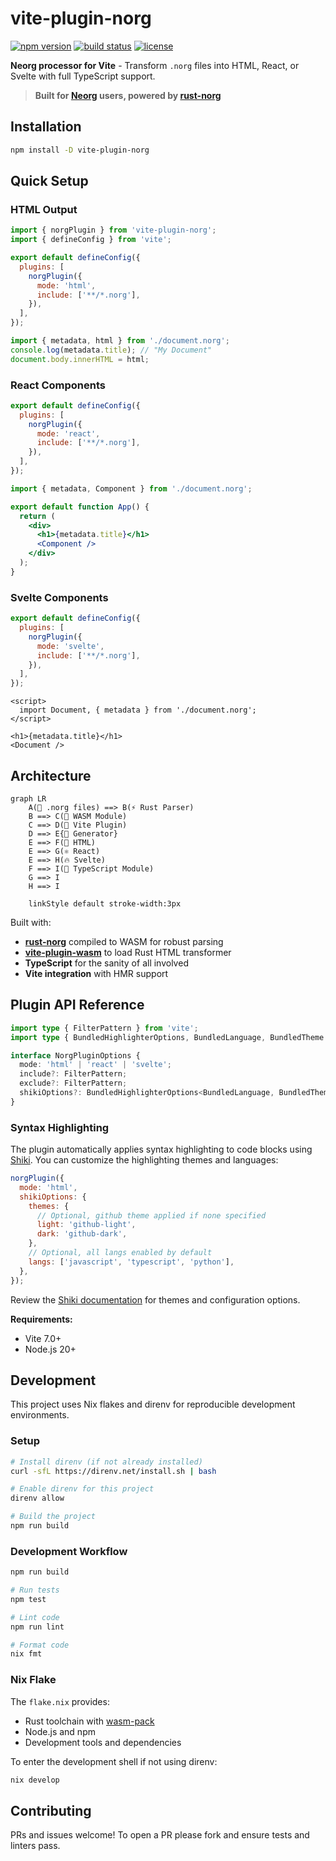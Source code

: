 # vite-plugin-norg

[![npm version](https://img.shields.io/npm/v/vite-plugin-norg.svg)](https://www.npmjs.com/package/vite-plugin-norg)
[![build status](https://img.shields.io/github/actions/workflow/status/bottd/vite-plugin-norg/publish.yml)](https://github.com/bottd/vite-plugin-norg/actions)
[![license](https://img.shields.io/npm/l/vite-plugin-norg.svg)](LICENSE)

**Neorg processor for Vite** - Transform `.norg` files into HTML, React, or Svelte with full TypeScript support.

> **Built for [Neorg](https://github.com/nvim-neorg/neorg) users, powered by [rust-norg](https://github.com/nvim-neorg/rust-norg)**

## Installation

```bash
npm install -D vite-plugin-norg
```

## Quick Setup

### HTML Output

```javascript
import { norgPlugin } from 'vite-plugin-norg';
import { defineConfig } from 'vite';

export default defineConfig({
  plugins: [
    norgPlugin({
      mode: 'html',
      include: ['**/*.norg'],
    }),
  ],
});
```

```javascript
import { metadata, html } from './document.norg';
console.log(metadata.title); // "My Document"
document.body.innerHTML = html;
```

### React Components

```javascript
export default defineConfig({
  plugins: [
    norgPlugin({
      mode: 'react',
      include: ['**/*.norg'],
    }),
  ],
});
```

```jsx
import { metadata, Component } from './document.norg';

export default function App() {
  return (
    <div>
      <h1>{metadata.title}</h1>
      <Component />
    </div>
  );
}
```

### Svelte Components

```javascript
export default defineConfig({
  plugins: [
    norgPlugin({
      mode: 'svelte',
      include: ['**/*.norg'],
    }),
  ],
});
```

```svelte
<script>
  import Document, { metadata } from './document.norg';
</script>

<h1>{metadata.title}</h1>
<Document />
```

## Architecture

```mermaid
graph LR
    A(📝 .norg files) ==> B(⚡ Rust Parser)
    B ==> C(🔧 WASM Module)
    C ==> D(🚀 Vite Plugin)
    D ==> E{🎨 Generator}
    E ==> F(📄 HTML)
    E ==> G(⚛️ React)
    E ==> H(🔥 Svelte)
    F ==> I(💎 TypeScript Module)
    G ==> I
    H ==> I

    linkStyle default stroke-width:3px
```

Built with:

- **[rust-norg](https://github.com/nvim-neorg/rust-norg)** compiled to WASM for robust parsing
- **[vite-plugin-wasm](https://github.com/Menci/vite-plugin-wasm)** to load Rust HTML transformer
- **TypeScript** for the sanity of all involved
- **Vite integration** with HMR support

## Plugin API Reference

```typescript
import type { FilterPattern } from 'vite';
import type { BundledHighlighterOptions, BundledLanguage, BundledTheme } from 'shiki';

interface NorgPluginOptions {
  mode: 'html' | 'react' | 'svelte';
  include?: FilterPattern;
  exclude?: FilterPattern;
  shikiOptions?: BundledHighlighterOptions<BundledLanguage, BundledTheme>;
}
```

### Syntax Highlighting

The plugin automatically applies syntax highlighting to code blocks using [Shiki](https://shiki.style/). You can customize the highlighting themes and languages:

```javascript
norgPlugin({
  mode: 'html',
  shikiOptions: {
    themes: {
      // Optional, github theme applied if none specified
      light: 'github-light',
      dark: 'github-dark',
    },
    // Optional, all langs enabled by default
    langs: ['javascript', 'typescript', 'python'],
  },
});
```

Review the [Shiki documentation](https://shiki.style/guide) for themes and configuration options.

**Requirements:**

- Vite 7.0+
- Node.js 20+

## Development

This project uses Nix flakes and direnv for reproducible development environments.

### Setup

```bash
# Install direnv (if not already installed)
curl -sfL https://direnv.net/install.sh | bash

# Enable direnv for this project
direnv allow

# Build the project
npm run build
```

### Development Workflow

```bash
npm run build

# Run tests
npm test

# Lint code
npm run lint

# Format code
nix fmt
```

### Nix Flake

The `flake.nix` provides:

- Rust toolchain with [wasm-pack](https://github.com/rustwasm/wasm-pack)
- Node.js and npm
- Development tools and dependencies

To enter the development shell if not using direnv:

```bash
nix develop
```

## Contributing

PRs and issues welcome! To open a PR please fork and ensure tests and linters pass.
